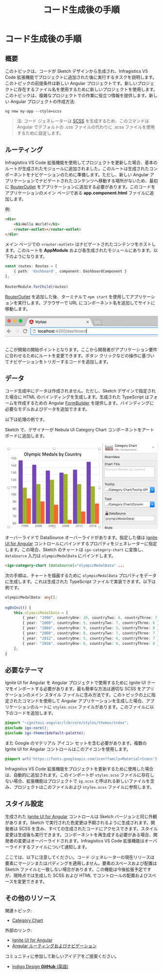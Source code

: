 ﻿---
title: コード生成後の手順
_description: コード生成後のアプリケーションへの変更を説明します。
_keywords: デザイン システム, コード生成, Ignite UI for Angular, コンポーネント, UI ライブラリ, ウィジェット, ルーティング
_language: ja
---

# コード生成後の手順

## 概要

このトピックは、コードが Sketch デザインから生成され、Infragistics VS Code 拡張機能でプロジェクトに追加された後に実行するタスクを説明します。このトピックの前提条件は新しい Angular プロジェクトです。新しいプロジェクトに存在するファイル名を使用するために新しいプロジェクトを使用します。このトピックは、複雑なプロジェクトでの作業に役立つ情報を提供します。新しい Angular プロジェクトの作成方法:

```
ng new my-app --style=scss
```

> 注: コード ジェネレーターは [SCSS](https://sass-lang.com/) を生成するため、このコマンドは Angular でデフォルトの .css ファイルの代わりに .scss ファイルを使用するために設定します。

## ルーティング

Infragistics VS Code 拡張機能を使用してプロジェクトを更新した場合、基本のルートが生成されたモジュールに追加されました。このルートは生成されたコンポーネントをナビゲーションのために準備します。ただし、新しい Angular アプリケーションでナビゲートされたコンテンツへ移動する場所がないため、最初に [RouterOutlet](https://angular.io/api/router/RouterOutlet) をアプリケーションに追加する必要があります。このコードをアプリケーションのメイン ページである **app.component.html** ファイルに追加します。

例:
```html
<div>
    <h1>Hello World!</h1>
    <router-outlet></router-outlet>
</div>
```

メイン ページでの `<router-outlet>` はナビゲートされたコンテンツをホストします。このルートを **AppModule** および各生成されたモジュールにあります。以下のようになります。

```ts
const routes: Routes = [
    { path: 'dashboard', component: DashboardComponent }
];

RouterModule.forChild(routes)
```

[RouterOutlet](https://angular.io/api/router/RouterOutlet) を追加した後、ターミナルで `npm start` を使用してアプリケーションを実行します。ブラウザーで URL にコンポーネント名を追加してサイトに移動します。

![](../images/address-nav.png)

ここが開発の開始ポイントとなります。ここから開発者がアプリケーション要件に合わせるためにルートを変更できます。ボタン クリックなどの操作に基づいてナビゲーションをトリガーするコードを追加します。

## データ

コード生成中にデータは作成されません。ただし、Sketch デザインで指定された場合に HTML のバインディングを生成します。生成された TypeScript はフォームを作成するための Angular [FormBuilder](https://angular.io/api/forms/FormBuilder) を提供します。バインディングに必要なモデルおよびデータを追加できます。

以下は処理の例です。

Sketch で、デザイナーが Nebula UI Category Chart コンポーネントをアートボードに追加します。

![](../images/categorychart-overrides.png)

オーバーライドで DataSource オーバーライドがあります。指定した値は [Ignite UI for Angular](https://jp.infragistics.com/products/ignite-ui-angular) コントロールにバインドするプロパティをジェネレーターに指定します。この場合、Sketch のチャートは `igx-category-chart` に変換し、`dataSource` 入力は `olympicMedalData` にバインドします。

```html
<igx-category-chart [dataSource]="olympicMedalData" ...
```

次の手順は、チャートを描画するために `olympicMedalData` プロパティをデータに生成します。これは生成された TypeScript ファイルで実装できます。以下は例です。

```ts
olympicMedalData: any[];

ngOnInit() {
    this.olympicMedalData = [
        { year: "1996", countryOne: 10, countryTwo: 8, countryThree: 7 },
        { year: "2000", countryOne: 5, countryTwo: 7, countryThree: 6 },
        { year: "2004", countryOne: 9, countryTwo: 5, countryThree: 8 },
        { year: "2008", countryOne: 8, countryTwo: 7, countryThree: 7 },
        { year: "2012", countryOne: 5, countryTwo: 6, countryThree: 7 },
        { year: "2016", countryOne: 6, countryTwo: 6, countryThree: 8 },
    ];
}
```

## 必要なテーマ

Ignite UI for Angular を Angular プロジェクトで使用するために Ignite UI テーマをインポートする必要があります。最も簡単な方法は適切な SCSS をアプリケーションのメイン スタイル ファイルに含み方法です。このトピックの上に指定されたコマンドを使用して Angular アプリケーションを生成した場合、アプリケーションのルートに `styles.scss` ファイルがあります。このファイルに以下のコードを追加します。

```scss
@import "~igniteui-angular/lib/core/styles/themes/index";
@include igx-core();
@include igx-theme($default-palette);
```

また Google のマテリアル アイコン セットを含む必要があります。複数の Ignite UI for Angular コントロールはこのアイコンを使用します。

```scss
@import url('https://fonts.googleapis.com/icon?family=Material+Icons');
```

Infragistics VS Code 拡張機能をプロジェクトを更新するために使用した場合は、自動的に追加されます。このインポートが `styles.scss` ファイルに存在しない場合、拡張機能はプロジェクトで `ig.scss` と呼ばれる新しいファイルを含み、プロジェクトはこのファイルおよび `styles.scss` ファイルに参照します。

## スタイル設定

生成された [Ignite UI for Angular](https://jp.infragistics.com/products/ignite-ui-angular) コントロールは Sketch バージョンと同じ外観があります。Sketch で実行された色変更は予期されるように生成されます。開発者は SCSS を含み、すべての生成されたコードにアクセスできます。スタイル変更は生成後も実行できます。コンポーネントを再生成する必要がある場合、開発者の変更はオーバーライドされます。Infragistics VS Code 拡張機能はオーバーライドするファイルについて通知します。

ここでは、以下に注意してください。コード ジェネレーターの現在リリースは要素にマージンまたはパディングを適用しません。要素のスペースおよび配置は Sketch ファイルと一致しない場合があります。この機能は今後拡張予定ですが、現時点では生成した SCSS および HTML でコントロールの配置およびスペースを変更できます。

## その他のリソース

関連トピック:

- [Category Chart](../components/chart-category.md)
  <div class="divider--half"></div>

外部のリンク:
- [Ignite UI for Angular](https://jp.infragistics.com/products/ignite-ui-angular)
- [Angular ルーティングおよびナビゲーション](https://angular.io/guide/router)

コミュニティに参加して新しいアイデアをご提案ください。

- [Indigo Design **GitHub** (英語)](https://github.com/IgniteUI/design-system-docfx)